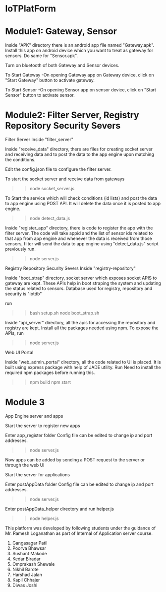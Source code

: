 # IoTPlatForm


# Module1: Gateway, Sensor

Inside "APK" directory there is an android app file named "Gateway.apk". Install this app on android device which you want to treat as gateway for sensors. Do same for "Sensor.apk".

Turn on bluetooth of both Gateway and Sensor devices.

To Start Gateway
	-On opening Gateway app on Gateway device, click on "Start Gateway" button to activate gateway.

To Start Sensor
	-On opening Sensor app on sensor device, click on "Start Sensor" button to activate sensor.

# Module2: Filter Server, Registry Repository Security Severs

Filter Server
Inside "filter_server"

Inside "receive_data" directory, there are files for creating socket server and receiving data
and to post the data to the app engine upon matching the conditions.

Edit the config.json file to configure the filter server.

To start the socket server and receive data from gateways

>> node socket_server.js

To Start the service which will check conditions (id lists) and post the data to app engine
using POST API. It will delete the data once it is posted to app engine.

>> node detect_data.js

Inside "register_app" directory, there is code to register the app with the filter server.
The code will take appid and the list of sensor ids related to that app from app engine and
whenever the data is received from those sensors, filter will send the data to app engine
using "detect_data.js" script previously run.

>> node server.js

Registry Repository Security Severs
Inside "registry-repository"

Inside "boot_strap" directory, socket server which exposes socket APIS to gateway are kept.
These APIs help in boot straping the system and updating the status related to sensors.
Database used for registry, repository and security is "iotdb"

run

>> bash setup.sh
>> node boot_strap.sh

Inside "api_server" directory, all the apis for accessing the repository and registry are kept.
Install all the packages needed using npm. To expose the APIs, run

>> node server.js

Web UI Portal

Inside "web_admin_portal" directory, all the code related to UI is placed.
It is built using express package with help of JADE utility.
Run
Need to install the required npm packages before running this.

>> npm build
>> npm start

# Module 3
App Engine server and apps

Start the server to register new apps

Enter app_register folder
Config file can be edited to change ip and port addresses.

>> node server.js

Now apps can be added by sending a POST request to the server or through the web UI

Start the server for applications

Enter postAppData folder
Config file can be edited to change ip and port addresses.

>> node server.js

Enter postAppData_helper directory and run helper.js 

>>node helper.js


This platform was developed by following students under the guidance of Mr. Ramesh Loganathan
as part of Internal of Application server course.
1. Gangasagar Patil
2. Poorva Bhawsar
3. Sushant Makode
4. Kedar Biradar
5. Omprakash Shewale
6. Nikhil Barote
7. Harshad Jalan
8. Kapil Chhajer
9. Diwas Joshi
